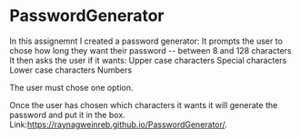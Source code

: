 # PasswordGenerator

In this assignemnt I created a password generator: 
It prompts the user to chose how long they want their password -- between 8 and 128 characters
It then asks the user if it wants:
Upper case characters
Special characters
Lower case characters
Numbers

The user must chose one option. 

Once the user has chosen which characters it wants it will generate the password and put it in the box. 
Link:https://raynagweinreb.github.io/PasswordGenerator/.

